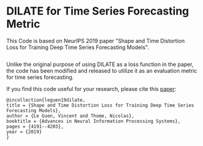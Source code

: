 # DILATE for Time Series Forecasting Metric

This Code is based on NeurIPS 2019 paper "Shape and Time Distortion Loss for Training Deep Time Series Forecasting Models".

![]()

Unlike the original purpose of using DILATE as a loss function in the paper, the code has been modified and released to utilize it as an evaluation metric for time series forecasting.

If you find this code useful for your research, please cite this [paper](https://papers.nips.cc/paper/8672-shape-and-time-distortion-loss-for-training-deep-time-series-forecasting-models):
```
@incollection{leguen19dilate,
title = {Shape and Time Distortion Loss for Training Deep Time Series Forecasting Models},
author = {Le Guen, Vincent and Thome, Nicolas},
booktitle = {Advances in Neural Information Processing Systems},
pages = {4191--4203},
year = {2019}
}
```
